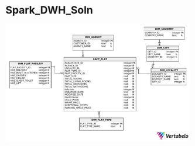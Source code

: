 # Spark_DWH_Soln
![alt text](https://github.com/KaranPandit47/Spark_DWH_Soln/blob/master/DWH_Model.png)

